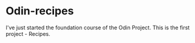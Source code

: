 # Odin-recipes
I've just started the foundation course of the Odin Project. This is the first project - Recipes.

